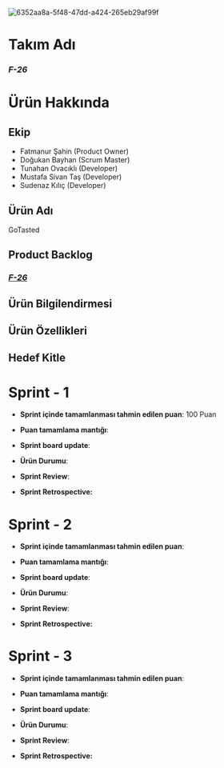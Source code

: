 ![6352aa8a-5f48-47dd-a424-265eb29af99f](https://github.com/DogukanBayhan/Repository/assets/120603638/cb635e72-3ed9-4235-bab4-65c7694e4d23)


# **Takım Adı**

### *****F-26*****

# Ürün Hakkında

## Ekip
- Fatmanur Şahin (Product Owner)
- Doğukan Bayhan (Scrum Master)
- Tunahan Ovacıklı (Developer)
- Mustafa Sivan Taş (Developer)
- Sudenaz Kılıç (Developer)

## Ürün Adı

GoTasted

## Product Backlog

### ***[F-26](https://trello.com/b/suYPSWGK/f-26-sprint-1)***

## Ürün Bilgilendirmesi

## Ürün Özellikleri


## Hedef Kitle


# Sprint - 1

- **Sprint içinde tamamlanması tahmin edilen puan**: 100 Puan

- **Puan tamamlama mantığı**:

- **Sprint board update**:

- **Ürün Durumu**:

- **Sprint Review**: 

- **Sprint Retrospective:**


# Sprint - 2

- **Sprint içinde tamamlanması tahmin edilen puan**: 

- **Puan tamamlama mantığı**:

- **Sprint board update**:

- **Ürün Durumu**:

- **Sprint Review**: 

- **Sprint Retrospective:**


# Sprint - 3

- **Sprint içinde tamamlanması tahmin edilen puan**: 

- **Puan tamamlama mantığı**:

- **Sprint board update**:

- **Ürün Durumu**:

- **Sprint Review**: 

- **Sprint Retrospective:**
